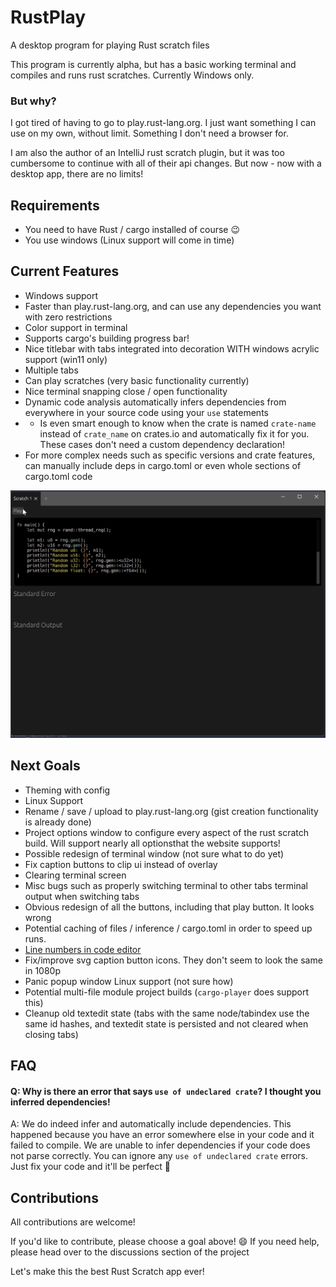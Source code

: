 # RustPlay
A desktop program for playing Rust scratch files

This program is currently alpha, but has a basic working terminal and compiles and runs rust scratches.
Currently Windows only.

### But why?
I got tired of having to go to play.rust-lang.org. I just want something I can use on my own, without limit. Something I don't need a browser for.

I am also the author of an IntelliJ rust scratch plugin, but it was too cumbersome to continue with all of their api changes. But now - now with a desktop app, there are no limits!

## Requirements
- You need to have Rust / cargo installed of course :wink:
- You use windows (Linux support will come in time)

## Current Features
- Windows support
- Faster than play.rust-lang.org, and can use any dependencies you want with zero restrictions
- Color support in terminal
- Supports cargo's building progress bar!
- Nice titlebar with tabs integrated into decoration WITH windows acrylic support (win11 only)
- Multiple tabs
- Can play scratches (very basic functionality currently)
- Nice terminal snapping close / open functionality
- Dynamic code analysis automatically infers dependencies from everywhere in your source code using your `use` statements
- - Is even smart enough to know when the crate is named `crate-name` instead of `crate_name` on crates.io and automatically fix it for you. These cases don't need a custom dependency declaration!
- For more complex needs such as specific versions and crate features, can manually include deps in cargo.toml or even whole sections of cargo.toml code

![Ui Demo](/readme_assets/ui.gif)

## Next Goals
- Theming with config
- Linux Support
- Rename / save / upload to play.rust-lang.org (gist creation functionality is already done)
- Project options window to configure every aspect of the rust scratch build. Will support nearly all optionsthat the website supports!
- Possible redesign of terminal window (not sure what to do yet)
- Fix caption buttons to clip ui instead of overlay
- Clearing terminal screen
- Misc bugs such as properly switching terminal to other tabs terminal output when switching tabs
- Obvious redesign of all the buttons, including that play button. It looks wrong
- Potential caching of files / inference / cargo.toml in order to speed up runs.
- [Line numbers in code editor](https://github.com/emilk/egui/issues/1534)
- Fix/improve svg caption button icons. They don't seem to look the same in 1080p
- Panic popup window Linux support (not sure how)
- Potential multi-file module project builds (`cargo-player` does support this)
- Cleanup old textedit state (tabs with the same node/tabindex use the same id hashes, and textedit state is persisted and not cleared when closing tabs)

## FAQ
#### Q: Why is there an error that says `use of undeclared crate`? I thought you inferred dependencies!
A: We do indeed infer and automatically include dependencies. This happened because you have an error somewhere else in your code and it failed to compile. We are unable to infer dependencies if your code does not parse correctly. You can ignore any `use of undeclared crate` errors. Just fix your code and it'll be perfect 🙂

## Contributions
All contributions are welcome!

If you'd like to contribute, please choose a goal above! :smile: If you need help, please head over to the discussions section of the project

Let's make this the best Rust Scratch app ever!
